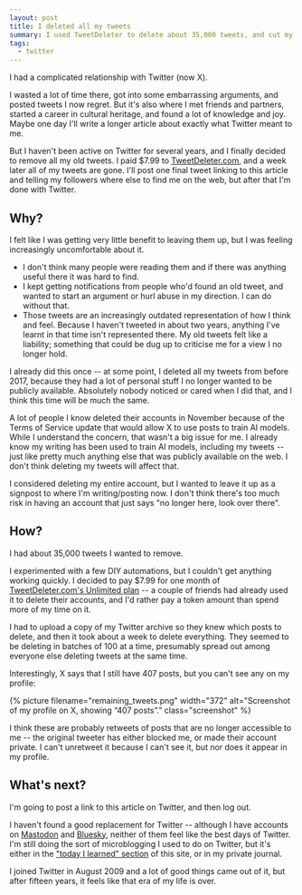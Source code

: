 ```yaml
---
layout: post
title: I deleted all my tweets
summary: I used TweetDeleter to delete about 35,000 tweets, and cut my remaining ties to the site formerly known as Twitter.
tags:
  - twitter
---
```


I had a complicated relationship with Twitter (now X).

I wasted a lot of time there, got into some embarrassing arguments, and posted tweets I now regret.
But it's also where I met friends and partners, started a career in cultural heritage, and found a lot of knowledge and joy.
Maybe one day I'll write a longer article about exactly what Twitter meant to me.

But I haven't been active on Twitter for several years, and I finally decided to remove all my old tweets.
I paid $7.99 to [TweetDeleter.com](https://tweetdeleter.com/), and a week later all of my tweets are gone.
I'll post one final tweet linking to this article and telling my followers where else to find me on the web, but after that I'm done with Twitter.

## Why?

I felt like I was getting very little benefit to leaving them up, but I was feeling increasingly uncomfortable about it.

*   I don't think many people were reading them and if there was anything useful there it was hard to find.
*   I kept getting notifications from people who'd found an old tweet, and wanted to start an argument or hurl abuse in my direction.
    I can do without that.
*   Those tweets are an increasingly outdated representation of how I think and feel.
    Because I haven't tweeted in about two years, anything I've learnt in that time isn't represented there.
    My old tweets felt like a liability; something that could be dug up to criticise me for a view I no longer hold.

I already did this once -- at some point, I deleted all my tweets from before 2017, because they had a lot of personal stuff I no longer wanted to be publicly available.
Absolutely nobody noticed or cared when I did that, and I think this time will be much the same.

A lot of people I know deleted their accounts in November because of the Terms of Service update that would allow X to use posts to train AI models.
While I understand the concern, that wasn't a big issue for me.
I already know my writing has been used to train AI models, including my tweets -- just like pretty much anything else that was publicly available on the web.
I don't think deleting my tweets will affect that.

I considered deleting my entire account, but I wanted to leave it up as a signpost to where I'm writing/posting now.
I don't think there's too much risk in having an account that just says "no longer here, look over there".

## How?

I had about 35,000 tweets I wanted to remove.

I experimented with a few DIY automations, but I couldn't get anything working quickly.
I decided to pay $7.99 for one month of [TweetDeleter.com's Unlimited plan](https://tweetdeleter.com/pricing) -- a couple of friends had already used it to delete their accounts, and I'd rather pay a token amount than spend more of my time on it.

I had to upload a copy of my Twitter archive so they knew which posts to delete, and then it took about a week to delete everything.
They seemed to be deleting in batches of 100 at a time, presumably spread out among everyone else deleting tweets at the same time.

Interestingly, X says that I still have 407 posts, but you can't see any on my profile:

{%
  picture
  filename="remaining_tweets.png"
  width="372"
  alt="Screenshot of my profile on X, showing “407 posts”."
  class="screenshot"
%}

I think these are probably retweets of posts that are no longer accessible to me -- the original tweeter has either blocked me, or made their account private.
I can't unretweet it because I can't see it, but nor does it appear in my profile.

## What's next?

I'm going to post a link to this article on Twitter, and then log out.

I haven't found a good replacement for Twitter -- although I have accounts on [Mastodon](https://social.alexwlchan.net/@alex) and [Bluesky](https://bsky.app/profile/alexwlchan.bsky.social), neither of them feel like the best days of Twitter.
I'm still doing the sort of microblogging I used to do on Twitter, but it's either in the ["today I learned" section](/til/) of this site, or in my private journal.

I joined Twitter in August 2009 and a lot of good things came out of it, but after fifteen years, it feels like that era of my life is over.
